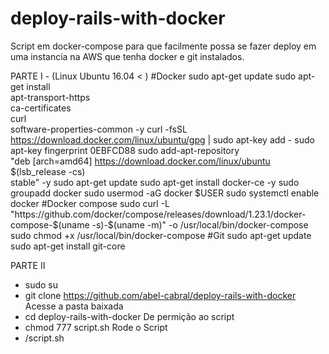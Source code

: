 # deploy-rails-with-docker
Script em docker-compose para que facilmente possa se fazer deploy em uma instancia na AWS que tenha docker e git instalados.

PARTE I - (Linux Ubuntu 16.04 < )
#Docker
sudo apt-get update
sudo apt-get install \
    apt-transport-https \
    ca-certificates \
    curl \
    software-properties-common -y
curl -fsSL https://download.docker.com/linux/ubuntu/gpg | sudo apt-key add -
sudo apt-key fingerprint 0EBFCD88
sudo add-apt-repository \
   "deb [arch=amd64] https://download.docker.com/linux/ubuntu \
   $(lsb_release -cs) \
   stable" -y
sudo apt-get update
sudo apt-get install docker-ce -y
sudo groupadd docker
sudo usermod -aG docker $USER
sudo systemctl enable docker
#Docker compose
sudo curl -L "https://github.com/docker/compose/releases/download/1.23.1/docker-compose-$(uname -s)-$(uname -m)" -o /usr/local/bin/docker-compose
sudo chmod +x /usr/local/bin/docker-compose
#Git
sudo apt-get update
sudo apt-get install git-core


PARTE II
- sudo su
- git clone https://github.com/abel-cabral/deploy-rails-with-docker
Acesse a pasta baixada
- cd deploy-rails-with-docker
De permição ao script
- chmod 777 script.sh
Rode o Script
- /script.sh
